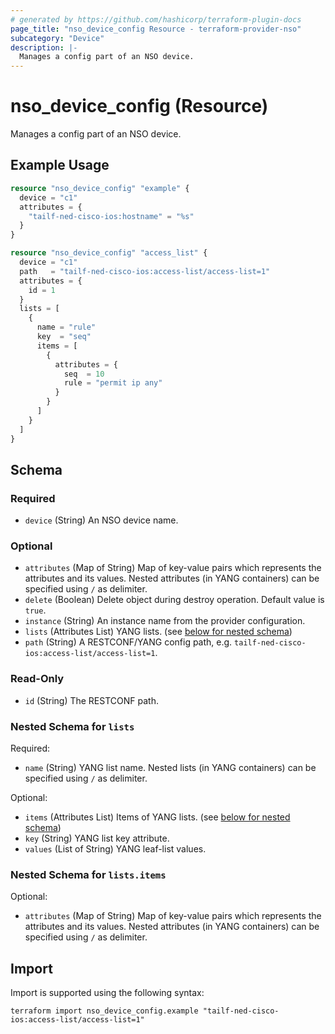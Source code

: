 ```yaml
---
# generated by https://github.com/hashicorp/terraform-plugin-docs
page_title: "nso_device_config Resource - terraform-provider-nso"
subcategory: "Device"
description: |-
  Manages a config part of an NSO device.
---
```


# nso_device_config (Resource)

Manages a config part of an NSO device.

## Example Usage

```terraform
resource "nso_device_config" "example" {
  device = "c1"
  attributes = {
    "tailf-ned-cisco-ios:hostname" = "%s"
  }
}

resource "nso_device_config" "access_list" {
  device = "c1"
  path   = "tailf-ned-cisco-ios:access-list/access-list=1"
  attributes = {
    id = 1
  }
  lists = [
    {
      name = "rule"
      key  = "seq"
      items = [
        {
          attributes = {
            seq  = 10
            rule = "permit ip any"
          }
        }
      ]
    }
  ]
}
```

<!-- schema generated by tfplugindocs -->
## Schema

### Required

- `device` (String) An NSO device name.

### Optional

- `attributes` (Map of String) Map of key-value pairs which represents the attributes and its values. Nested attributes (in YANG containers) can be specified using `/` as delimiter.
- `delete` (Boolean) Delete object during destroy operation. Default value is `true`.
- `instance` (String) An instance name from the provider configuration.
- `lists` (Attributes List) YANG lists. (see [below for nested schema](#nestedatt--lists))
- `path` (String) A RESTCONF/YANG config path, e.g. `tailf-ned-cisco-ios:access-list/access-list=1`.

### Read-Only

- `id` (String) The RESTCONF path.

<a id="nestedatt--lists"></a>
### Nested Schema for `lists`

Required:

- `name` (String) YANG list name. Nested lists (in YANG containers) can be specified using `/` as delimiter.

Optional:

- `items` (Attributes List) Items of YANG lists. (see [below for nested schema](#nestedatt--lists--items))
- `key` (String) YANG list key attribute.
- `values` (List of String) YANG leaf-list values.

<a id="nestedatt--lists--items"></a>
### Nested Schema for `lists.items`

Optional:

- `attributes` (Map of String) Map of key-value pairs which represents the attributes and its values. Nested attributes (in YANG containers) can be specified using `/` as delimiter.

## Import

Import is supported using the following syntax:

```shell
terraform import nso_device_config.example "tailf-ned-cisco-ios:access-list/access-list=1"
```
